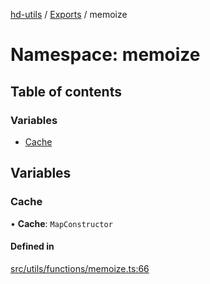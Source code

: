 [hd-utils](../README.md) / [Exports](../modules.md) / memoize

# Namespace: memoize

## Table of contents

### Variables

- [Cache](memoize.md#cache)

## Variables

### Cache

• **Cache**: `MapConstructor`

#### Defined in

[src/utils/functions/memoize.ts:66](https://github.com/AhmadHddad/h-utils/blob/578ad51/src/utils/functions/memoize.ts#L66)
